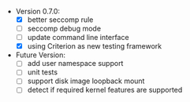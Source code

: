 - Version 0.7.0: 
    - [x] better seccomp rule
    - [ ] seccomp debug mode
    - [ ] update command line interface
    - [x] using Criterion as new testing framework

- Future Version: 
    - [ ] add user namespace support
    - [ ] unit tests
    - [ ] support disk image loopback mount
    - [ ] detect if required kernel features are supported
